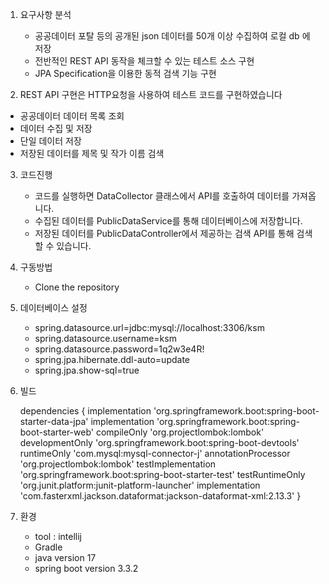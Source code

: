 1. 요구사항 분석
   - 공공데이터 포탈 등의 공개된 json 데이터를 50개 이상 수집하여 로컬 db 에 저장
   - 전반적인 REST API 동작을 체크할 수 있는 테스트 소스 구현
   - JPA Specification을 이용한 동적 검색 기능 구현
  
2.  REST API 구현은 HTTP요청을 사용하여 테스트 코드를 구현하였습니다
   - 공공데이터 데이터 목록 조회
   - 데이터 수집 및 저장
   - 단일 데이터 저장
   - 저장된 데이터를 제목 및 작가 이름 검색

3. 코드진행
    - 코드를 실행하면 DataCollector 클래스에서 API를 호출하여 데이터를 가져옵니다.
    - 수집된 데이터를 PublicDataService를 통해 데이터베이스에 저장합니다.
    - 저장된 데이터를 PublicDataController에서 제공하는 검색 API를 통해 검색할 수 있습니다.

4. 구동방법
    - Clone the repository
  
5. 데이터베이스 설정
   - spring.datasource.url=jdbc:mysql://localhost:3306/ksm
   - spring.datasource.username=ksm
   - spring.datasource.password=1q2w3e4R!
   - spring.jpa.hibernate.ddl-auto=update
   - spring.jpa.show-sql=true
  
6. 빌드
   
   dependencies {
	implementation 'org.springframework.boot:spring-boot-starter-data-jpa'
	implementation 'org.springframework.boot:spring-boot-starter-web'
	compileOnly 'org.projectlombok:lombok'
	developmentOnly 'org.springframework.boot:spring-boot-devtools'
	runtimeOnly 'com.mysql:mysql-connector-j'
	annotationProcessor 'org.projectlombok:lombok'
	testImplementation 'org.springframework.boot:spring-boot-starter-test'
	testRuntimeOnly 'org.junit.platform:junit-platform-launcher'
	implementation 'com.fasterxml.jackson.dataformat:jackson-dataformat-xml:2.13.3'
}

7. 환경
    - tool : intellij
    - Gradle
    - java version 17
    - spring boot version 3.3.2



